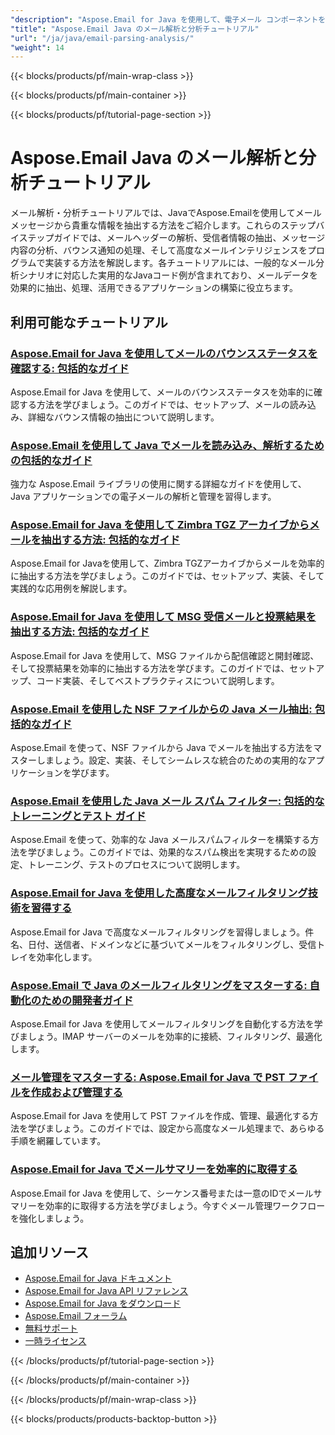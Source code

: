 ```yaml
---
"description": "Aspose.Email for Java を使用して、電子メール コンポーネントを抽出し、メッセージ コンテンツを分析し、ヘッダーを処理し、電子メール インテリジェンスを実装する方法を学習します。"
"title": "Aspose.Email Java のメール解析と分析チュートリアル"
"url": "/ja/java/email-parsing-analysis/"
"weight": 14
---
```


{{< blocks/products/pf/main-wrap-class >}}

{{< blocks/products/pf/main-container >}}

{{< blocks/products/pf/tutorial-page-section >}}
# Aspose.Email Java のメール解析と分析チュートリアル

メール解析・分析チュートリアルでは、JavaでAspose.Emailを使用してメールメッセージから貴重な情報を抽出する方法をご紹介します。これらのステップバイステップガイドでは、メールヘッダーの解析、受信者情報の抽出、メッセージ内容の分析、バウンス通知の処理、そして高度なメールインテリジェンスをプログラムで実装する方法を解説します。各チュートリアルには、一般的なメール分析シナリオに対応した実用的なJavaコード例が含まれており、メールデータを効果的に抽出、処理、活用できるアプリケーションの構築に役立ちます。

## 利用可能なチュートリアル

### [Aspose.Email for Java を使用してメールのバウンスステータスを確認する: 包括的なガイド](./check-email-bounce-status-aspose-java/)
Aspose.Email for Java を使用して、メールのバウンスステータスを効率的に確認する方法を学びましょう。このガイドでは、セットアップ、メールの読み込み、詳細なバウンス情報の抽出について説明します。

### [Aspose.Email を使用して Java でメールを読み込み、解析するための包括的なガイド](./java-email-management-aspose-email-tutorial/)
強力な Aspose.Email ライブラリの使用に関する詳細なガイドを使用して、Java アプリケーションでの電子メールの解析と管理を習得します。

### [Aspose.Email for Java を使用して Zimbra TGZ アーカイブからメールを抽出する方法: 包括的なガイド](./extract-emails-zimbra-tgz-aspose-email-java/)
Aspose.Email for Javaを使用して、Zimbra TGZアーカイブからメールを効率的に抽出する方法を学びましょう。このガイドでは、セットアップ、実装、そして実践的な応用例を解説します。

### [Aspose.Email for Java を使用して MSG 受信メールと投票結果を抽出する方法: 包括的なガイド](./aspose-email-java-msg-receipts-vote-results/)
Aspose.Email for Java を使用して、MSG ファイルから配信確認と開封確認、そして投票結果を効率的に抽出する方法を学びます。このガイドでは、セットアップ、コード実装、そしてベストプラクティスについて説明します。

### [Aspose.Email を使用した NSF ファイルからの Java メール抽出: 包括的なガイド](./java-email-extraction-nsf-aspose-email-guide/)
Aspose.Email を使って、NSF ファイルから Java でメールを抽出する方法をマスターしましょう。設定、実装、そしてシームレスな統合のための実用的なアプリケーションを学びます。

### [Aspose.Email を使用した Java メール スパム フィルター: 包括的なトレーニングとテスト ガイド](./java-email-spam-filter-aspose-email-training-testing/)
Aspose.Email を使って、効率的な Java メールスパムフィルターを構築する方法を学びましょう。このガイドでは、効果的なスパム検出を実現するための設定、トレーニング、テストのプロセスについて説明します。

### [Aspose.Email for Java を使用した高度なメールフィルタリング技術を習得する](./aspose-email-java-advanced-filtering-guide/)
Aspose.Email for Java で高度なメールフィルタリングを習得しましょう。件名、日付、送信者、ドメインなどに基づいてメールをフィルタリングし、受信トレイを効率化します。

### [Aspose.Email で Java のメールフィルタリングをマスターする: 自動化のための開発者ガイド](./master-email-filtering-java-aspose-email-guide/)
Aspose.Email for Java を使用してメールフィルタリングを自動化する方法を学びましょう。IMAP サーバーのメールを効率的に接続、フィルタリング、最適化します。

### [メール管理をマスターする: Aspose.Email for Java で PST ファイルを作成および管理する](./aspose-email-java-create-pst-guide/)
Aspose.Email for Java を使用して PST ファイルを作成、管理、最適化する方法を学びましょう。このガイドでは、設定から高度なメール処理まで、あらゆる手順を網羅しています。

### [Aspose.Email for Java でメールサマリーを効率的に取得する](./retrieve-email-summaries-aspose-email-java/)
Aspose.Email for Java を使用して、シーケンス番号または一意のIDでメールサマリーを効率的に取得する方法を学びましょう。今すぐメール管理ワークフローを強化しましょう。

## 追加リソース

- [Aspose.Email for Java ドキュメント](https://docs.aspose.com/email/java/)
- [Aspose.Email for Java API リファレンス](https://reference.aspose.com/email/java/)
- [Aspose.Email for Java をダウンロード](https://releases.aspose.com/email/java/)
- [Aspose.Email フォーラム](https://forum.aspose.com/c/email)
- [無料サポート](https://forum.aspose.com/)
- [一時ライセンス](https://purchase.aspose.com/temporary-license/)

{{< /blocks/products/pf/tutorial-page-section >}}

{{< /blocks/products/pf/main-container >}}

{{< /blocks/products/pf/main-wrap-class >}}

{{< blocks/products/products-backtop-button >}}